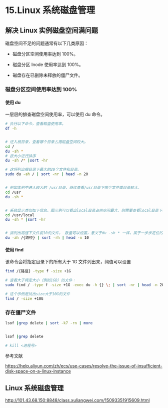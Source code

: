 # 15.Linux 系统磁盘管理

## 解决 Linux 实例磁盘空间满问题

磁盘空间不足的问题通常有以下几类原因：

- 磁盘分区空间使用率达到 100%。

- 磁盘分区 Inode 使用率达到 100%。

- 磁盘存在已删除未释放的僵尸文件。

### 磁盘分区空间使用率达到 100%

#### 使用 du

一层层的排查磁盘空间使用率，可以使用 du 命令。

```sh
# 执行以下命令，查看磁盘使用率。
df -h


# 进入根目录，查看哪个目录占用磁盘空间较大。
cd /
du -sh *
# 按大小进行排序
du -sh /* |sort -hr

# 这将列出根目录下最大的20个文件和目录。
sudo du -ah / | sort -nr | head -n 20


# 例如本例中进入较大的 /usr目录，继续查看/usr目录下哪个文件或目录较大。
cd /usr
du -sh *


# 系统显示类似如下信息。图示例可以看出local目录占用空间最大，则需要查看local目录下哪个文件或目录占用空间较大，以此类推。
cd /usr/local
du -sh * |sort -hr


# 排列出路径下文件前10的文件， 数量可以设置，意义于du -sh * 一样，属于一步步定位的必需品；
du -ah /{路径} | sort -rh | head -n 10
```

#### 使用 find

该命令会将指定目录下的所有大于 1G 文件列出来，阈值可以设置

```sh
find /{路径} -type f -size +1G

# 查看大于特定大小（例如1GB）的文件：
sudo find / -type f -size +1G -exec du -h {} \; | sort -nr | head -n 20

# 这个示例是找出size大于10G的文件
find / -size +10G
```

### 存在僵尸文件

```sh
lsof |grep delete | sort -k7 -rn | more


lsof |grep delete

# kill <进程号>
```

参考文献

https://help.aliyun.com/zh/ecs/use-cases/resolve-the-issue-of-insufficient-disk-space-on-a-linux-instance

## Linux 系统磁盘管理

http://101.43.68.150:8848/class.xuliangwei.com/15093351915609.html
